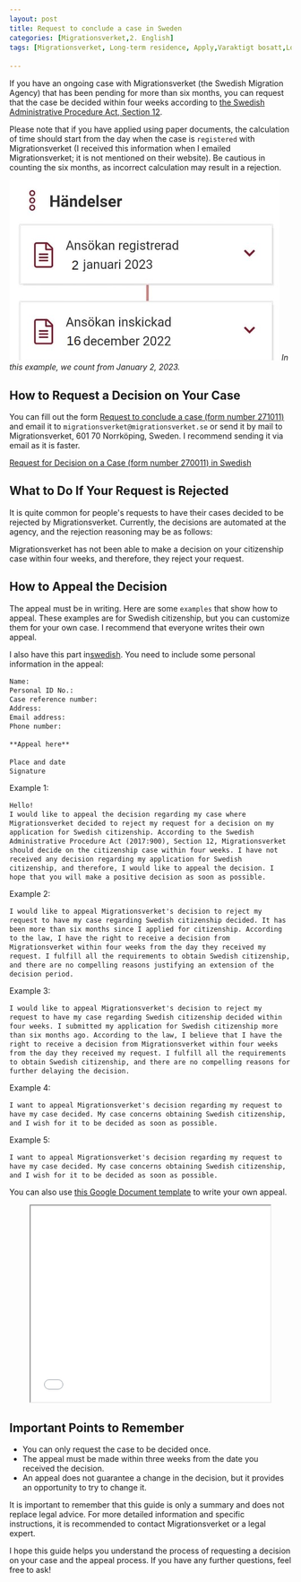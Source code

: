 ```yaml
---
layout: post
title: Request to conclude a case in Sweden
categories: [Migrationsverket,2. English]
tags: [Migrationsverket, Long-term residence, Apply,Varaktigt bosatt,Long-term residence,Ansöka, Appeal request to conclude a case, Request for decision, Request to conclude a case, Överklaga begäran om att avgöra ärende, Begäran om att avgöra ärende]
 
---
```


If you have an ongoing case with Migrationsverket (the Swedish Migration Agency) that has been pending for more than six months, you can request that the case be decided within four weeks according to <a href="https://lagen.nu/2017:900#P12S1" target="_blank">the Swedish Administrative Procedure Act, Section 12</a>.

Please note that if you have applied using paper documents, the calculation of time should start from the day when the case is `registered` with Migrationsverket (I received this information when I emailed Migrationsverket; it is not mentioned on their website). Be cautious in counting the six months, as incorrect calculation may result in a rejection.

![Desktop View](/assets/website-files/Migrationsverket/begaran/pappersansokan.jpg)
_In this example, we count from January 2, 2023._

## How to Request a Decision on Your Case
You can fill out the form <a href="https://www.migrationsverket.se/download/18.1ef19f6e163f45d340aa52/1682667659674/271011_Request_conclude_case_en.pdf" target="_blank">Request to conclude a case (form number 271011)</a> and email it to `migrationsverket@migrationsverket.se` or send it by mail to Migrationsverket, 601 70 Norrköping, Sweden. I recommend sending it via email as it is faster.

<a href="https://www.migrationsverket.se/download/18.1ef19f6e163f45d340aa51/1682667588314/270011_Begaran_avgora_arende_sv.pdf" target="_blank">Request for Decision on a Case (form number 270011) in Swedish</a>

## What to Do If Your Request is Rejected
It is quite common for people's requests to have their cases decided to be rejected by Migrationsverket. Currently, the decisions are automated at the agency, and the rejection reasoning may be as follows:

Migrationsverket has not been able to make a decision on your citizenship case within four weeks, and therefore, they reject your request.

## How to Appeal the Decision

The appeal must be in writing.
Here are some `examples` that show how to appeal. These examples are for Swedish citizenship, but you can customize them for your own case. I recommend that everyone writes their own appeal.

I also have this part in<a href="/" target="_blank">swedish</a>.
You need to include some personal information in the appeal:
```
Name:
Personal ID No.:
Case reference number:
Address:
Email address:
Phone number:

**Appeal here**

Place and date
Signature
```

Example 1:
```
Hello!
I would like to appeal the decision regarding my case where Migrationsverket decided to reject my request for a decision on my application for Swedish citizenship. According to the Swedish Administrative Procedure Act (2017:900), Section 12, Migrationsverket should decide on the citizenship case within four weeks. I have not received any decision regarding my application for Swedish citizenship, and therefore, I would like to appeal the decision. I hope that you will make a positive decision as soon as possible.
```

Example 2:
```
I would like to appeal Migrationsverket's decision to reject my request to have my case regarding Swedish citizenship decided. It has been more than six months since I applied for citizenship. According to the law, I have the right to receive a decision from Migrationsverket within four weeks from the day they received my request. I fulfill all the requirements to obtain Swedish citizenship, and there are no compelling reasons justifying an extension of the decision period.
```

Example 3:
```
I would like to appeal Migrationsverket's decision to reject my request to have my case regarding Swedish citizenship decided within four weeks. I submitted my application for Swedish citizenship more than six months ago. According to the law, I believe that I have the right to receive a decision from Migrationsverket within four weeks from the day they received my request. I fulfill all the requirements to obtain Swedish citizenship, and there are no compelling reasons for further delaying the decision.
```

Example 4:
```
I want to appeal Migrationsverket's decision regarding my request to have my case decided. My case concerns obtaining Swedish citizenship, and I wish for it to be decided as soon as possible.
```

Example 5:
```
I want to appeal Migrationsverket's decision regarding my request to have my case decided. My case concerns obtaining Swedish citizenship, and I wish for it to be decided as soon as possible.
```

You can also use <a href="https://docs.google.com/document/d/1FvlfHhnHkqY-kF6_e9bGsVaJ94fUgvfaB1J4xAglu_E/edit?usp=sharing" target="_blank">this Google Document template</a> to write your own appeal.

<div>
<center><iframe allow="autoplay" height="350" src="//docs.google.com/document/d/1FvlfHhnHkqY-kF6_e9bGsVaJ94fUgvfaB1J4xAglu_E/preview" width="85%"></iframe> </center> 
</div>

## Important Points to Remember
- You can only request the case to be decided once.
- The appeal must be made within three weeks from the date you received the decision.
- An appeal does not guarantee a change in the decision, but it provides an opportunity to try to change it.

It is important to remember that this guide is only a summary and does not replace legal advice. For more detailed information and specific instructions, it is recommended to contact Migrationsverket or a legal expert.

I hope this guide helps you understand the process of requesting a decision on your case and the appeal process. If you have any further questions, feel free to ask!